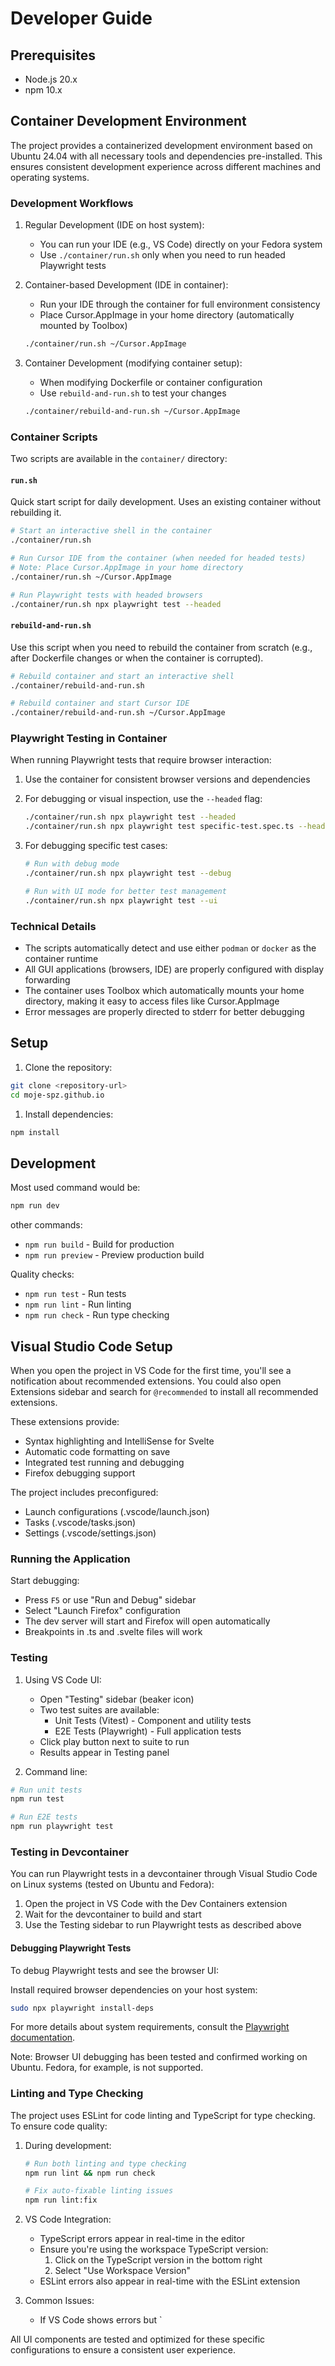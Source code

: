 # Developer Guide

## Prerequisites

- Node.js 20.x
- npm 10.x

## Container Development Environment

The project provides a containerized development environment based on Ubuntu 24.04 with all necessary tools and dependencies pre-installed. This ensures consistent development experience across different machines and operating systems.

### Development Workflows

1. Regular Development (IDE on host system):
   - You can run your IDE (e.g., VS Code) directly on your Fedora system
   - Use `./container/run.sh` only when you need to run headed Playwright tests

2. Container-based Development (IDE in container):
   - Run your IDE through the container for full environment consistency
   - Place Cursor.AppImage in your home directory (automatically mounted by Toolbox)

   ```bash
   ./container/run.sh ~/Cursor.AppImage
   ```

3. Container Development (modifying container setup):
   - When modifying Dockerfile or container configuration
   - Use `rebuild-and-run.sh` to test your changes

   ```bash
   ./container/rebuild-and-run.sh ~/Cursor.AppImage
   ```

### Container Scripts

Two scripts are available in the `container/` directory:

#### `run.sh`

Quick start script for daily development. Uses an existing container without rebuilding it.

```bash
# Start an interactive shell in the container
./container/run.sh

# Run Cursor IDE from the container (when needed for headed tests)
# Note: Place Cursor.AppImage in your home directory
./container/run.sh ~/Cursor.AppImage

# Run Playwright tests with headed browsers
./container/run.sh npx playwright test --headed
```

#### `rebuild-and-run.sh`

Use this script when you need to rebuild the container from scratch (e.g., after Dockerfile changes or when the container is corrupted).

```bash
# Rebuild container and start an interactive shell
./container/rebuild-and-run.sh

# Rebuild container and start Cursor IDE
./container/rebuild-and-run.sh ~/Cursor.AppImage
```

### Playwright Testing in Container

When running Playwright tests that require browser interaction:

1. Use the container for consistent browser versions and dependencies
2. For debugging or visual inspection, use the `--headed` flag:

   ```bash
   ./container/run.sh npx playwright test --headed
   ./container/run.sh npx playwright test specific-test.spec.ts --headed
   ```

3. For debugging specific test cases:

   ```bash
   # Run with debug mode
   ./container/run.sh npx playwright test --debug

   # Run with UI mode for better test management
   ./container/run.sh npx playwright test --ui
   ```

### Technical Details

- The scripts automatically detect and use either `podman` or `docker` as the container runtime
- All GUI applications (browsers, IDE) are properly configured with display forwarding
- The container uses Toolbox which automatically mounts your home directory, making it easy to access files like Cursor.AppImage
- Error messages are properly directed to stderr for better debugging

## Setup

1. Clone the repository:

```bash
git clone <repository-url>
cd moje-spz.github.io
```

1. Install dependencies:

```bash
npm install
```

## Development

Most used command would be:

```bash
npm run dev
```

other commands:

- `npm run build` - Build for production
- `npm run preview` - Preview production build

Quality checks:

- `npm run test` - Run tests
- `npm run lint` - Run linting
- `npm run check` - Run type checking

## Visual Studio Code Setup

When you open the project in VS Code for the first time, you'll see a notification
about recommended extensions. You could also open Extensions sidebar and search for
`@recommended` to install all recommended extensions.

These extensions provide:

- Syntax highlighting and IntelliSense for Svelte
- Automatic code formatting on save
- Integrated test running and debugging
- Firefox debugging support

The project includes preconfigured:

- Launch configurations (.vscode/launch.json)
- Tasks (.vscode/tasks.json)
- Settings (.vscode/settings.json)

### Running the Application

Start debugging:

- Press `F5` or use "Run and Debug" sidebar
- Select "Launch Firefox" configuration
- The dev server will start and Firefox will open automatically
- Breakpoints in .ts and .svelte files will work

### Testing

1. Using VS Code UI:
   - Open "Testing" sidebar (beaker icon)
   - Two test suites are available:
     - Unit Tests (Vitest) - Component and utility tests
     - E2E Tests (Playwright) - Full application tests
   - Click play button next to suite to run
   - Results appear in Testing panel

2. Command line:

```bash
# Run unit tests
npm run test

# Run E2E tests
npm run playwright test
```

### Testing in Devcontainer

You can run Playwright tests in a devcontainer through Visual Studio Code on Linux
systems (tested on Ubuntu and Fedora):

1. Open the project in VS Code with the Dev Containers extension
2. Wait for the devcontainer to build and start
3. Use the Testing sidebar to run Playwright tests as described above

#### Debugging Playwright Tests

To debug Playwright tests and see the browser UI:

Install required browser dependencies on your host system:

```bash
sudo npx playwright install-deps
```

For more details about system requirements, consult the
[Playwright documentation](https://playwright.dev/docs/browsers#linux-dependencies).

Note: Browser UI debugging has been tested and confirmed working on Ubuntu. Fedora, for example, is not supported.

### Linting and Type Checking

The project uses ESLint for code linting and TypeScript for type checking.
To ensure code quality:

1. During development:

   ```bash
   # Run both linting and type checking
   npm run lint && npm run check

   # Fix auto-fixable linting issues
   npm run lint:fix
   ```

2. VS Code Integration:
   - TypeScript errors appear in real-time in the editor
   - Ensure you're using the workspace TypeScript version:
     1. Click on the TypeScript version in the bottom right
     2. Select "Use Workspace Version"
   - ESLint errors also appear in real-time with the ESLint extension

3. Common Issues:
   - If VS Code shows errors but `

All UI components are tested and optimized for these specific configurations to
ensure a consistent user experience.

